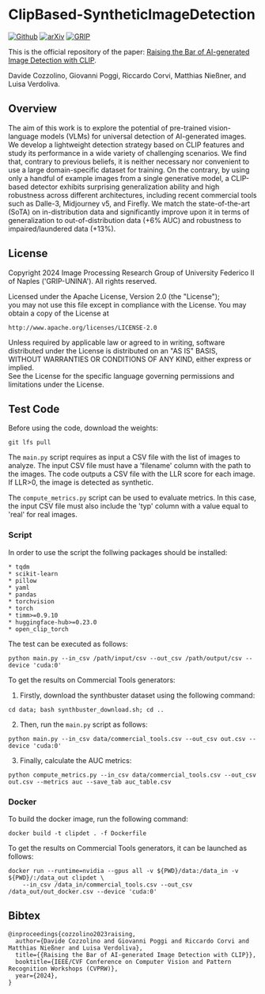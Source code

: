 # ClipBased-SyntheticImageDetection

[![Github](https://img.shields.io/badge/Github%20page-222222.svg?style=for-the-badge&logo=github)](https://grip-unina.github.io/ClipBased-SyntheticImageDetection/)
[![arXiv](https://img.shields.io/badge/-arXiv-B31B1B.svg?style=for-the-badge)](https://arxiv.org/abs/2312.00195v2)
[![GRIP](https://img.shields.io/badge/-GRIP-0888ef.svg?style=for-the-badge)](https://www.grip.unina.it)

This is the official repository of the paper:
[Raising the Bar of AI-generated Image Detection with CLIP](https://arxiv.org/abs/2312.00195v2).

Davide Cozzolino, Giovanni Poggi, Riccardo Corvi, Matthias Nießner, and Luisa Verdoliva.

## Overview

The aim of this work is to explore the potential of pre-trained vision-language models (VLMs) for universal detection of AI-generated images. We develop a lightweight detection strategy based on CLIP features and study its performance in a wide variety of challenging scenarios. We find that, contrary to previous beliefs, it is neither necessary nor convenient to use a large domain-specific dataset for training. On the contrary, by using only a handful of example images from a single generative model, a CLIP-based detector exhibits surprising generalization ability and high robustness across different architectures, including recent commercial tools such as Dalle-3, Midjourney v5, and Firefly. We match the state-of-the-art (SoTA) on in-distribution data and significantly improve upon it in terms of generalization to out-of-distribution data (+6% AUC) and robustness to impaired/laundered data (+13%).

## License

Copyright 2024 Image Processing Research Group of University Federico
II of Naples ('GRIP-UNINA'). All rights reserved.
                        
Licensed under the Apache License, Version 2.0 (the "License");       
you may not use this file except in compliance with the License. 
You may obtain a copy of the License at                    
                                           
    http://www.apache.org/licenses/LICENSE-2.0
                                                      
Unless required by applicable law or agreed to in writing, software
distributed under the License is distributed on an "AS IS" BASIS,    
WITHOUT WARRANTIES OR CONDITIONS OF ANY KIND, either express or implied.                         
See the License for the specific language governing permissions and
limitations under the License.

## Test Code
Before using the code, download the weights:

```
git lfs pull
```

The `main.py` script requires as input a CSV file with the list of images to analyze.
The input CSV file must have a 'filename' column with the path to the images.
The code outputs a CSV file with the LLR score for each image.
If LLR>0, the image is detected as synthetic.

The `compute_metrics.py` script can be used to evaluate metrics.
In this case, the input CSV file must also include the 'typ' column with a value equal to 'real' for real images.


### Script 
In order to use the script the follwing packages should be installed:

	* tqdm
	* scikit-learn
	* pillow
	* yaml
	* pandas
	* torchvision
	* torch
	* timm>=0.9.10
	* huggingface-hub>=0.23.0
	* open_clip_torch

The test can be executed as follows:

```
python main.py --in_csv /path/input/csv --out_csv /path/output/csv --device 'cuda:0'
```

To get the results on Commercial Tools generators:
1) Firstly, download the synthbuster dataset using the following command:
```
cd data; bash synthbuster_download.sh; cd ..
```

2) Then, run the `main.py` script as follows: 
```
python main.py --in_csv data/commercial_tools.csv --out_csv out.csv --device 'cuda:0'
```

3) Finally, calculate the AUC metrics:
```
python compute_metrics.py --in_csv data/commercial_tools.csv --out_csv out.csv --metrics auc --save_tab auc_table.csv
```

### Docker
To build the docker image, run the following command:
```
docker build -t clipdet . -f Dockerfile
```

To get the results on Commercial Tools generators, it can be launched as follows:
```
docker run --runtime=nvidia --gpus all -v ${PWD}/data:/data_in -v ${PWD}/:/data_out clipdet \
    --in_csv /data_in/commercial_tools.csv --out_csv /data_out/out_docker.csv --device 'cuda:0'
```


## Bibtex 

```
@inproceedings{cozzolino2023raising,
  author={Davide Cozzolino and Giovanni Poggi and Riccardo Corvi and Matthias Nießner and Luisa Verdoliva},
  title={{Raising the Bar of AI-generated Image Detection with CLIP}}, 
  booktitle={IEEE/CVF Conference on Computer Vision and Pattern Recognition Workshops (CVPRW)},
  year={2024},
}
```